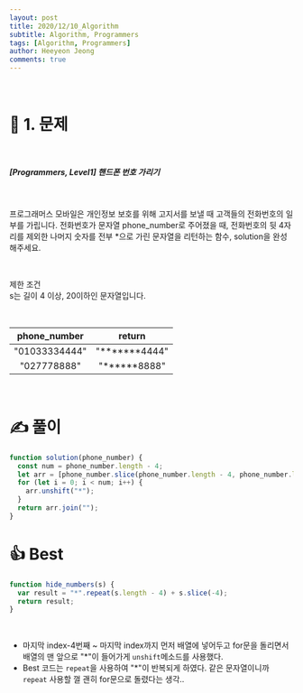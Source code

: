 ```yaml
---
layout: post
title: 2020/12/10_Algorithm
subtitle: Algorithm, Programmers
tags: [Algorithm, Programmers]
author: Heeyeon Jeong
comments: true
---
```


<br>

# 📌 1. 문제

<br>

##### [Programmers, Level1] 핸드폰 번호 가리기

<br>

프로그래머스 모바일은 개인정보 보호를 위해 고지서를 보낼 때 고객들의 전화번호의 일부를 가립니다.
전화번호가 문자열 phone_number로 주어졌을 때, 전화번호의 뒷 4자리를 제외한 나머지 숫자를 전부 \*으로 가린 문자열을 리턴하는 함수, solution을 완성해주세요.<br>

<br>

제한 조건<br>
s는 길이 4 이상, 20이하인 문자열입니다.<br>

<br>

| phone_number  |        return        |
| :-----------: | :------------------: |
| "01033334444" | "\*\*\*\*\*\*\*4444" |
|  "027778888"  |  "\*\*\*\*\*\*8888"  |

<br>

# ✍ 풀이

```javascript
function solution(phone_number) {
  const num = phone_number.length - 4;
  let arr = [phone_number.slice(phone_number.length - 4, phone_number.length)];
  for (let i = 0; i < num; i++) {
    arr.unshift("*");
  }
  return arr.join("");
}
```

# 👍 Best

```javascript
function hide_numbers(s) {
  var result = "*".repeat(s.length - 4) + s.slice(-4);
  return result;
}
```

<br>

- 마지막 index-4번째 ~ 마지막 index까지 먼저 배열에 넣어두고 for문을 돌리면서 배열의 맨 앞으로 "\*"이 들어가게 `unshift`메소드를 사용했다.
- Best 코드는 `repeat`을 사용하여 "\*"이 반복되게 하였다. 같은 문자열이니까 `repeat` 사용할 껄 괜히 for문으로 돌렸다는 생각..
